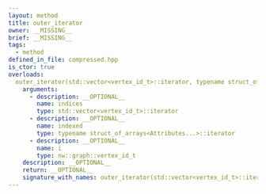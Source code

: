 ```yaml
---
layout: method
title: outer_iterator
owner: __MISSING__
brief: __MISSING__
tags:
  - method
defined_in_file: compressed.hpp
is_ctor: true
overloads:
  outer_iterator(std::vector<vertex_id_t>::iterator, typename struct_of_arrays<Attributes...>::iterator, nw::graph::vertex_id_t):
    arguments:
      - description: __OPTIONAL__
        name: indices
        type: std::vector<vertex_id_t>::iterator
      - description: __OPTIONAL__
        name: indexed
        type: typename struct_of_arrays<Attributes...>::iterator
      - description: __OPTIONAL__
        name: i
        type: nw::graph::vertex_id_t
    description: __OPTIONAL__
    return: __OPTIONAL__
    signature_with_names: outer_iterator(std::vector<vertex_id_t>::iterator indices, typename struct_of_arrays<Attributes...>::iterator indexed, nw::graph::vertex_id_t i)
---
```

